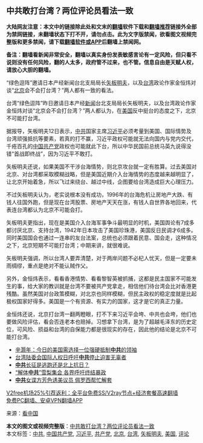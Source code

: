  <h2>中共敢打台湾？两位评论员看法一致</h2> <p class="notice"><b>大陆网友注意：本文中的链接除此处和文末的<a href="https://github.com/bannedbook/fanqiang" >翻墙</a>软件下载和<a href="https://github.com/killgcd/justmysocks/blob/master/README.md">翻墙推荐</a>链接外全部为禁网链接，未翻墙状态下打不开，请勿点击。此为文字版禁闻，欲看图文视频完整版和更多禁闻，请下载<a href="https://github.com/bannedbook/fanqiang">翻墙软件或APP</a>后翻墙上禁闻网。</p><p>备注：翻墙看新闻非常安全，翻墙以真实身份发表敏感言论有一定风险，但只看不说则没有任何风险，翻的人太多，政府管不过来，也不管。信息自由是天赋人权，请放心大胆的翻墙。</b></p>  <div class="entry"> <p id="conimg">“绿色逗阵”邀请日本产经新闻台北支局局长<a href="https://www.bannedbook.org/bnews/tag/%e7%9f%a2%e6%9d%bf%e6%98%8e%e5%a4%ab/" class="st_tag internal_tag" rel="tag" title="标签 矢板明夫 下的日志">矢板明夫</a>，以及<a href="https://www.bannedbook.org/bnews/tag/%e5%8f%b0%e6%b9%be/" class="st_tag internal_tag" rel="tag" title="标签 台湾 下的日志">台湾</a>政论作家金恒炜对谈“<a href="https://www.bannedbook.org/bnews/tag/%e5%8c%97%e4%ba%ac/" class="st_tag internal_tag" rel="tag" title="标签 北京 下的日志">北京</a>会不会打台湾？”两人都有一致的看法。</p> <p>台湾“绿色逗阵”昨日邀请日本产经<span class='wp_keywordlink_affiliate'><a href="https://www.bannedbook.org/" title="新闻">新闻</a></span>台北支局局长矢板明夫，以及台湾政论作家金恒炜对谈“北京会不会打台湾？”两人都认为，在<a href="https://www.bannedbook.org/bnews/tag/%e7%be%8e%e5%9b%bd/" class="st_tag internal_tag" rel="tag" title="标签 美国 下的日志">美国</a>反中挺台的态度之下，北京不可能打台湾。</p> <p>据报导，矢板明夫12日表示，<a href="https://www.bannedbook.org/bnews/tag/%e4%b8%ad%e5%85%b1/" class="st_tag internal_tag" rel="tag" title="标签 中共 下的日志">中共</a>国家主席<a href="https://www.bannedbook.org/bnews/tag/%e4%b9%a0%e8%bf%91%e5%b9%b3/" class="st_tag internal_tag" rel="tag" title="标签 习近平 下的日志">习近平</a>必须考量到美国、国际情势及台湾顽强抵抗等要素，若真的打不赢，习近平政权可能就无法向国内与党内交代，千疮百孔的<span class='wp_keywordlink_affiliate'><a href="https://www.bannedbook.org/" title="中国" target="_blank">中国</a></span><a href="https://www.bannedbook.org/bnews/tag/%e5%85%b1%e4%ba%a7%e5%85%9a/" class="st_tag internal_tag" rel="tag" title="标签 共产党 下的日志">共产党</a>政权也可能就此下台，所以中华民国前总统马英九说得没错“首战即终战”，因为习近平不敢打。</p>  <p>矢板明夫还说，如果美国不干涉台海情势，则北京攻台就一定有胜算。过去美国对北京、对台湾都采取模糊战略，但是美国近期介入台海情势的态度越来越明显了，让北京开始着急，所以飞过来绕台、越过中线，企图要给台湾造成巨大心理压力。</p> <p>不过矢板明夫认为，老实说根本没有成功，1996年的台海危机让房地产大跌、有钱人往国外跑，但是现在台湾股票、房地产天天在涨，有钱人自世界各地回来，代表连台湾都认为北京不可能会打。</p> <p>矢板明夫更指出，现在是美国介入台海军事争斗最明显的时机，美国舆论有7成多都讨厌北京、支持台湾，1942年日本攻击了美国珍珠港，美国反日民调才6成多。同时美国国会也通过一连串的友台法案，总统也必须跟着民意、国会走，这种情况之下，北京短期不可能打台湾；中期来讲，就很难说。</p>  <p>矢板明夫强调，所以台湾人要弄清楚，对于两岸问题不必杞人忧天，但是一定要未雨绸缪，重点是绝对不能认贼作父。</p> <p>另外，金恒炜表示，看看香港情势、看看黎智英被抓捕，这都是民主国家不可能发生的事，给大家的教训就是台湾不要被共产党拿走，相信他们待台湾会比对香港更残酷。虽然美国对台政策模糊，对北京也同样模糊，但民主政权的稳定度就是比起极权国家好得多。美国是一个有资源、有实力的国家，这才是它的真正力量。</p> <p>金恒炜还说，北京打台湾一翻两瞪眼，打不下来习近平会垮、中共也会垮，他们也要做风险评估，看会否连老本也赔掉。习想拿下台湾，是为了超越毛泽东的历史定位，可风险、损益和台湾的自保能力都是很现实的存在，因此他的结论是北京不可能打台湾。</p>  <ul class='op-related-articles' title='相关阅读'> <li><a href='https://www.bannedbook.org/bnews/comments/20201213/1446782.html' target='_blank'>辛灏年：今日的美国需选择一位强硬抵制<b>中共</b>的领袖</a></li> <li><a href='https://www.bannedbook.org/bnews/comments/20201213/1446743.html' target='_blank'>台湾陆委会国际人权日呼吁<b>中共</b>停止迫害无辜者</a></li> <li><a href='https://www.bannedbook.org/bnews/lishi/20201213/1446723.html' target='_blank'><b>中共</b>长征是逃跑还是北上抗日？</a></li> <li><a href='https://www.bannedbook.org/bnews/taiwannews/20201213/1446719.html' target='_blank'>“解体<b>中共</b>”雪梨集会 各界呼吁终结暴政</a></li> <li><a href='https://www.bannedbook.org/bnews/ccpdope/20201213/1446707.html' target='_blank'><b>中共</b>女谍方芳色诱美议员 佩罗西帮忙解套</a></li> </ul> <p class="texttj"> <a href="https://github.com/bannedbook/fanqiang/wiki/V2ray%E6%9C%BA%E5%9C%BA" target="_blank">V2free机场25%引荐返利：全平台免费SS/V2ray节点+经济套餐高速翻墙</a><br/> <a href="https://github.com/bannedbook/fanqiang/wiki/%E7%A6%81%E9%97%BB%E7%BD%91%E5%AE%89%E5%8D%93%E7%BF%BB%E5%A2%99%E6%96%B0%E9%97%BBAPP" target="_blank">免费PC翻墙、安卓VPN翻墙APP</a></p><p> 来源：<span class='wp_keywordlink_affiliate'><a href="https://www.secretchina.com/" title="看中国" target="_blank">看中国</a></span> </p><a name='sharetosocial'></a>       <div><b>本文的图文或视频完整版</b>：<a href='https://www.bannedbook.org/bnews/cnnews/hknews/20201213/1446827.html'>中共敢打台湾？两位评论员看法一致</a></div>  </div><!--END ENTRY--> <div class="postfooter"> <div>本文标签：<a href="https://www.bannedbook.org/bnews/tag/%e4%b8%ad%e5%85%b1/" rel="tag">中共</a>, <a href="https://www.bannedbook.org/bnews/tag/%e4%b8%ad%e5%9b%bd%e5%85%b1%e4%ba%a7%e5%85%9a/" rel="tag">中国共产党</a>, <a href="https://www.bannedbook.org/bnews/tag/%e4%b9%a0%e8%bf%91%e5%b9%b3/" rel="tag">习近平</a>, <a href="https://www.bannedbook.org/bnews/tag/%e5%85%b1%e4%ba%a7%e5%85%9a/" rel="tag">共产党</a>, <a href="https://www.bannedbook.org/bnews/tag/%e5%8c%97%e4%ba%ac/" rel="tag">北京</a>, <a href="https://www.bannedbook.org/bnews/tag/%e5%8f%b0%e6%b9%be/" rel="tag">台湾</a>, <a href="https://www.bannedbook.org/bnews/tag/%e7%9f%a2%e6%9d%bf%e6%98%8e%e5%a4%ab/" rel="tag">矢板明夫</a>, <a href="https://www.bannedbook.org/bnews/tag/%e7%be%8e%e5%9b%bd/" rel="tag">美国</a>, <a href="https://www.bannedbook.org/bnews/tag/%E8%AF%84%E8%AE%BA/" rel="tag">评论</a></div>  </div><!--END POSTFOOTER--> 